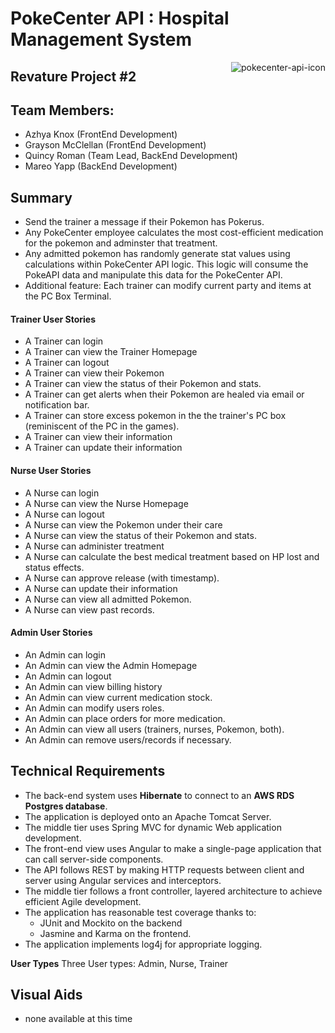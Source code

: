 # PokeCenter API : Hospital Management System 
<img style="float: right;" src="https://i.imgur.com/9WXfW7z.png" alt="pokecenter-api-icon">

## Revature Project #2

## Team Members:
- Azhya Knox (FrontEnd Development)
- Grayson McClellan (FrontEnd Development)
- Quincy Roman (Team Lead, BackEnd Development)
- Mareo Yapp  (BackEnd Development)

## Summary
* Send the trainer a message if their Pokemon has Pokerus.
* Any PokeCenter employee calculates the most cost-efficient medication for the pokemon and adminster that treatment.
* Any admitted pokemon has randomly generate stat values using calculations within PokeCenter API logic. This logic will consume the PokeAPI data and manipulate this data for the PokeCenter API.
* Additional feature: Each trainer can modify current party and items at the PC Box Terminal.

#### Trainer User Stories 
- A Trainer can login
- A Trainer can view the Trainer Homepage
- A Trainer can logout
- A Trainer can view their Pokemon
- A Trainer can view the status of their Pokemon and stats.
- A Trainer can get alerts when their Pokemon are healed via email or notification bar.
- A Trainer can store excess pokemon in the the trainer's PC box (reminiscent of the PC in the games).
- A Trainer can view their information
- A Trainer can update their information

#### Nurse User Stories 
- A Nurse can login
- A Nurse can view the Nurse Homepage
- A Nurse can logout
- A Nurse can view the Pokemon under their care
- A Nurse can view the status of their Pokemon and stats.
- A Nurse can administer treatment
- A Nurse can calculate the best medical treatment based on HP lost and status effects.
- A Nurse can approve release (with timestamp).
- A Nurse can update their information 
- A Nurse can view all admitted Pokemon.
- A Nurse can view past records.

#### Admin User Stories
- An Admin can login
- An Admin can view the Admin Homepage
- An Admin can logout
- An Admin can view billing history
- An Admin can view current medication stock.
- An Admin can modify users roles.
- An Admin can place orders for more medication.
- An Admin can view all users (trainers, nurses, Pokemon, both).
- An Admin can remove users/records if necessary.

## Technical Requirements

* The back-end system uses **Hibernate** to connect to an **AWS RDS Postgres database**. 
* The application is deployed onto an Apache Tomcat Server. 
* The middle tier uses Spring MVC for dynamic Web application development. 
* The front-end view uses Angular to make a single-page application that can call server-side components.
* The API follows REST by making HTTP requests between client and server using Angular services and interceptors.
* The middle tier follows a front controller, layered architecture to achieve efficient Agile development.
* The application has reasonable test coverage thanks to:
    - JUnit and Mockito on the backend
    - Jasmine and Karma on the frontend.
* The application implements log4j for appropriate logging. 

**User Types**
Three User types: Admin, Nurse, Trainer

## Visual Aids
- none available at this time
